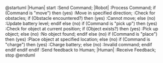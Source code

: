 @startuml
|Human|
start
:Send Command;
|Robot|
:Process Command;
if (Command is "move") then (yes)
    :Move in specified direction;
    :Check for obstacles;
    if (Obstacle encountered?) then (yes)
        :Cannot move;
    else (no)
        :Update battery level;
    endif
else (no)
    if (Command is "pick up") then (yes)
        :Check for object at current position;
        if (Object exists?) then (yes)
            :Pick up object;
        else (no)
            :No object found;
        endif
    else (no)
        if (Command is "place") then (yes)
            :Place object at specified location;
        else (no)
            if (Command is "charge") then (yes)
                :Charge battery;
            else (no)
                :Invalid command;
            endif
        endif
    endif
endif
:Send feedback to Human;
|Human|
:Receive Feedback;
stop
@enduml
